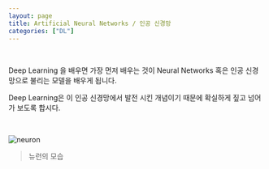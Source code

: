 ```yaml
---
layout: page
title: Artificial Neural Networks / 인공 신경망
categories: ["DL"]
---
```


<br>

Deep Learning 을 배우면 가장 먼저 배우는 것이 Neural Networks 혹은 인공 신경망으로 불리는 모델을 배우게 됩니다. 

Deep Learning은 이 인공 신경망에서 발전 시킨 개념이기 때문에 확실하게 짚고 넘어가 보도록 합시다.

<br>

![neuron](https://drive.google.com/uc?id=1oAw-JPxjEzxYg10gGf9kyB8zUTqAolrt)
> 뉴런의 모습
<br>

